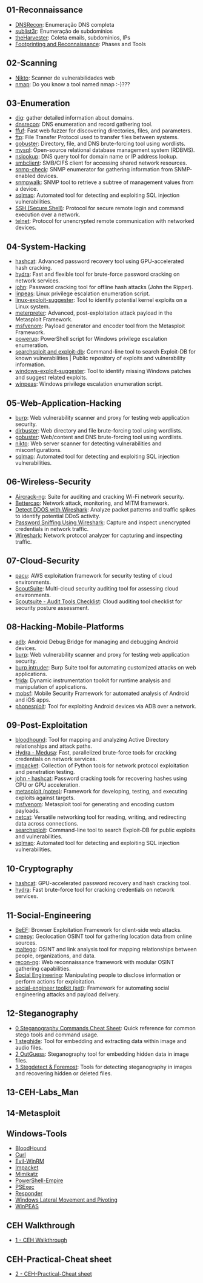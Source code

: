 ## 01-Reconnaissance
- [DNSRecon](/01-Reconnaissance/DNSRecon.md): Enumeração DNS completa
- [sublist3r](/01-Reconnaissance/sublist3r.md): Enumeração de subdomínios
- [theHarvester](/01-Reconnaissance/theHarvester.md): Coleta emails, subdomínios, IPs
- [Footprinting and Reconnaissance](/01-Reconnaissance/Footprinting%20and%20Reconnaissance.md): Phases and Tools

## 02-Scanning
- [Nikto](/02-Scanning/Nikto.md): Scanner de vulnerabilidades web
- [nmap](/02-Scanning/nmap.md): Do you know a tool named nmap :-)???

## 03-Enumeration
- [dig](/03-Enumeration/dig.md): gather detailed information about domains.
- [dnsrecon](/03-Enumeration/dnsrecon.md): DNS enumeration and record gathering tool.
- [ffuf](/03-Enumeration/ffuf.md): Fast web fuzzer for discovering directories, files, and parameters.
- [ftp](/03-Enumeration/ftp.md): File Transfer Protocol used to transfer files between systems.
- [gobuster](/03-Enumeration/gobuster.md): Directory, file, and DNS brute-forcing tool using wordlists.
- [mysql](/03-Enumeration/mysql.md): Open-source relational database management system (RDBMS).
- [nslookup](/03-Enumeration/nslookup.md): DNS query tool for domain name or IP address lookup.
- [smbclient](/03-Enumeration/smbclient.md): SMB/CIFS client for accessing shared network resources.
- [snmp-check](/03-Enumeration/snmp-check.md): SNMP enumerator for gathering information from SNMP-enabled devices.
- [snmpwalk](/03-Enumeration/snmpwalk.md): SNMP tool to retrieve a subtree of management values from a device.
- [sqlmap](/03-Enumeration/sqlmap.md): Automated tool for detecting and exploiting SQL injection vulnerabilities.
- [SSH (Secure Shell)](/03-Enumeration/SSH%20(Secure%20Shell).md): Protocol for secure remote login and command execution over a network.
- [telnet](/03-Enumeration/telnet.md): Protocol for unencrypted remote communication with networked devices.

## 04-System-Hacking
- [hashcat](/04-System-Hacking/hashcat.md): Advanced password recovery tool using GPU-accelerated hash cracking.
- [hydra](/04-System-Hacking/hydra.md): Fast and flexible tool for brute-force password cracking on network services.
- [john](/04-System-Hacking/john.md): Password cracking tool for offline hash attacks (John the Ripper).
- [linpeas](/04-System-Hacking/linpeas.md): Linux privilege escalation enumeration script.
- [linux-exploit-suggester](/04-System-Hacking/linux-exploit-suggester.md): Tool to identify potential kernel exploits on a Linux system.
- [meterpreter](/04-System-Hacking/meterpreter.md): Advanced, post-exploitation attack payload in the Metasploit Framework.
- [msfvenom](/04-System-Hacking/msfvenom.md): Payload generator and encoder tool from the Metasploit Framework.
- [powerup](/04-System-Hacking/powerup.md): PowerShell script for Windows privilege escalation enumeration.
- [searchsploit and exploit-db](/04-System-Hacking/searchsploit%20and%20exploit-db.md): Command-line tool to search Exploit-DB for known vulnerabilities | Public repository of exploits and vulnerability information.
- [windows-exploit-suggester](/04-System-Hacking/windows-exploit-suggester.md): Tool to identify missing Windows patches and suggest related exploits.
- [winpeas](/04-System-Hacking/winpeas.md): Windows privilege escalation enumeration script.

## 05-Web-Application-Hacking
- [burp](/05-Web-Application-Hacking/burp.md): Web vulnerability scanner and proxy for testing web application security.
- [dirbuster](/05-Web-Application-Hacking/dirbuster.md): Web directory and file brute-forcing tool using wordlists.
- [gobuster](/05-Web-Application-Hacking/gobuster.md): Web/content and DNS brute-forcing tool using wordlists.
- [nikto](/05-Web-Application-Hacking/nikto.md): Web server scanner for detecting vulnerabilities and misconfigurations.
- [sqlmap](/05-Web-Application-Hacking/sqlmap.md): Automated tool for detecting and exploiting SQL injection vulnerabilities.

## 06-Wireless-Security
- [Aircrack-ng](/06-Wireless-Security/Aircrack-ng.md): Suite for auditing and cracking Wi-Fi network security.
- [Bettercap](/06-Wireless-Security/Bettercap.md): Network attack, monitoring, and MITM framework.
- [Detect DDOS with Wireshark](/06-Wireless-Security/Detect%20DDOS%20with%20Wireshark.md): Analyze packet patterns and traffic spikes to identify potential DDoS activity.
- [Password Sniffing Using Wireshark](/06-Wireless-Security/Password%20Sniffing%20Using%20Wireshark.md): Capture and inspect unencrypted credentials in network traffic.
- [Wireshark](/06-Wireless-Security/Wireshark.md): Network protocol analyzer for capturing and inspecting traffic.

## 07-Cloud-Security
- [pacu](/07-Cloud-Security/pacu.md): AWS exploitation framework for security testing of cloud environments.
- [ScoutSuite](/07-Cloud-Security/ScoutSuite.md): Multi-cloud security auditing tool for assessing cloud environments.
- [Scoutsuite - Audit Tools Checklist](/07-Cloud-Security/Scoutsuite%20-%20Audit%20Tools%20Checklist.md): Cloud auditing tool checklist for security posture assessment.

## 08-Hacking-Mobile-Platforms
- [adb](/08-Hacking-Mobile-Platforms/adb.md): Android Debug Bridge for managing and debugging Android devices.
- [burp](/08-Hacking-Mobile-Platforms/burp.md): Web vulnerability scanner and proxy for testing web application security.
- [burp intruder](/08-Hacking-Mobile-Platforms/burp%20intruder.md): Burp Suite tool for automating customized attacks on web applications.
- [frida](/08-Hacking-Mobile-Platforms/frida.md): Dynamic instrumentation toolkit for runtime analysis and manipulation of applications.
- [mobsf](/08-Hacking-Mobile-Platforms/mobsf.md): Mobile Security Framework for automated analysis of Android and iOS apps.
- [phonesploit](/08-Hacking-Mobile-Platforms/phonesploit.md): Tool for exploiting Android devices via ADB over a network.

## 09-Post-Exploitation
- [bloodhound](/09-Post-Exploitation/bloodhound.md): Tool for mapping and analyzing Active Directory relationships and attack paths.
- [Hydra - Medusa](/09-Post-Exploitation/Hydra%20-%20Medusa.md): Fast, parallelized brute-force tools for cracking credentials on network services.
- [impacket](/09-Post-Exploitation/impacket.md): Collection of Python tools for network protocol exploitation and penetration testing.
- [john - hashcat](/09-Post-Exploitation/john%20-%20hashcat.md): Password cracking tools for recovering hashes using CPU or GPU acceleration.
- [metasploit (notes)](/09-Post-Exploitation/metasploit%20(notes).md): Framework for developing, testing, and executing exploits against targets.
- [msfvenom](/09-Post-Exploitation/msfvenom.md): Metasploit tool for generating and encoding custom payloads.
- [netcat](/09-Post-Exploitation/netcat.md): Versatile networking tool for reading, writing, and redirecting data across connections.
- [searchsploit](/09-Post-Exploitation/searchsploit.md): Command-line tool to search Exploit-DB for public exploits and vulnerabilities.
- [sqlmap](/09-Post-Exploitation/sqlmap.md): Automated tool for detecting and exploiting SQL injection vulnerabilities.

## 10-Cryptography
- [hashcat](/10-Cryptography/hashcat.md): GPU-accelerated password recovery and hash cracking tool.
- [hydra](/10-Cryptography/hydra.md): Fast brute-force tool for cracking credentials on network services.

## 11-Social-Engineering
- [BeEF](/11-Social-Engineering/BeEF.md): Browser Exploitation Framework for client-side web attacks.
- [creepy](/11-Social-Engineering/creepy.md): Geolocation OSINT tool for gathering location data from online sources.
- [maltego](/11-Social-Engineering/maltego.md): OSINT and link analysis tool for mapping relationships between people, organizations, and data.
- [recon-ng](/11-Social-Engineering/recon-ng.md): Web reconnaissance framework with modular OSINT gathering capabilities.
- [Social Engineering](/11-Social-Engineering/Social%20Engineering.md): Manipulating people to disclose information or perform actions for exploitation.
- [social-engineer toolkit (set)](/11-Social-Engineering/social-engineer%20toolkit%20(set).md): Framework for automating social engineering attacks and payload delivery.

## 12-Steganography
- [0 Steganography Commands Cheat Sheet](/12-Steganography/0%20Steganography%20Commands%20Cheat%20Sheet.md): Quick reference for common stego tools and command usage.
- [1 steghide](/12-Steganography/1%20steghide.md): Tool for embedding and extracting data within image and audio files.
- [2 OutGuess](/12-Steganography/2%20OutGuess.md): Steganography tool for embedding hidden data in image files.
- [3 Stegdetect & Foremost](/12-Steganography/3%20Stegdetect%20&%20Foremost.md): Tools for detecting steganography in images and recovering hidden or deleted files.

## 13-CEH-Labs_Man

## 14-Metasploit

## Windows-Tools
- [BloodHound](/Windows-Tools/BloodHound.md)
- [Curl](/Windows-Tools/Curl.md)
- [Evil-WinRM](/Windows-Tools/Evil-WinRM.md)
- [Impacket](Windows-Tools/Impacket.md)
- [Mimikatz](/Windows-Tools/Mimikatz.md)
- [PowerShell-Empire](/Windows-Tools/PowerShell-Empire.md)
- [PSExec](/Windows-Tools/PSExec.md)
- [Responder](/Windows-Tools/Responder.md)
- [Windows Lateral Movement and Pivoting](/Windows-Tools/Windows%20Lateral%20Movement%20and%20Pivoting.md)
- [WinPEAS](/Windows-Tools/WinPEAS.md)

## CEH Walkthrough
- [1 - CEH Walkthrough](/1%20-%20CEH%20Walkthrough.md)

## CEH-Practical-Cheat sheet
- [2 - CEH-Practical-Cheat sheet](/2%20-%20CEH-Practical-Cheat%20sheet.md)
